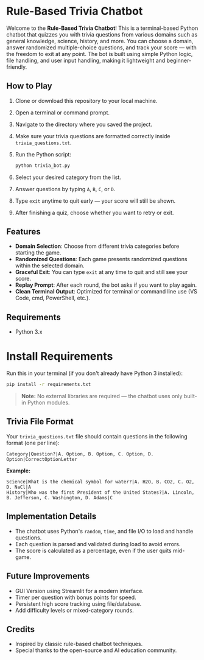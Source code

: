 # Rule-Based Trivia Chatbot

Welcome to the **Rule-Based Trivia Chatbot**! This is a terminal-based Python chatbot that quizzes you with trivia questions from various domains such as general knowledge, science, history, and more. You can choose a domain, answer randomized multiple-choice questions, and track your score — with the freedom to exit at any point. The bot is built using simple Python logic, file handling, and user input handling, making it lightweight and beginner-friendly.

## How to Play

1. Clone or download this repository to your local machine.
2. Open a terminal or command prompt.
3. Navigate to the directory where you saved the project.
4. Make sure your trivia questions are formatted correctly inside `trivia_questions.txt`.
5. Run the Python script:

   ```bash
   python trivia_bot.py
   ```
6. Select your desired category from the list.
7. Answer questions by typing `A`, `B`, `C`, or `D`.
8. Type `exit` anytime to quit early — your score will still be shown.
9. After finishing a quiz, choose whether you want to retry or exit.

## Features

* **Domain Selection**: Choose from different trivia categories before starting the game.
* **Randomized Questions**: Each game presents randomized questions within the selected domain.
* **Graceful Exit**: You can type `exit` at any time to quit and still see your score.
* **Replay Prompt**: After each round, the bot asks if you want to play again.
* **Clean Terminal Output**: Optimized for terminal or command line use (VS Code, cmd, PowerShell, etc.).

## Requirements

* Python 3.x

# Install Requirements

Run this in your terminal (if you don't already have Python 3 installed):

```bash
pip install -r requirements.txt
```

> **Note:** No external libraries are required — the chatbot uses only built-in Python modules.

## Trivia File Format

Your `trivia_questions.txt` file should contain questions in the following format (one per line):

```
Category|Question?|A. Option, B. Option, C. Option, D. Option|CorrectOptionLetter
```

**Example:**

```
Science|What is the chemical symbol for water?|A. H2O, B. CO2, C. O2, D. NaCl|A
History|Who was the first President of the United States?|A. Lincoln, B. Jefferson, C. Washington, D. Adams|C
```

## Implementation Details

* The chatbot uses Python's `random`, `time`, and file I/O to load and handle questions.
* Each question is parsed and validated during load to avoid errors.
* The score is calculated as a percentage, even if the user quits mid-game.

## Future Improvements

* GUI Version using Streamlit for a modern interface.
* Timer per question with bonus points for speed.
* Persistent high score tracking using file/database.
* Add difficulty levels or mixed-category rounds.

## Credits

* Inspired by classic rule-based chatbot techniques.
* Special thanks to the open-source and AI education community.